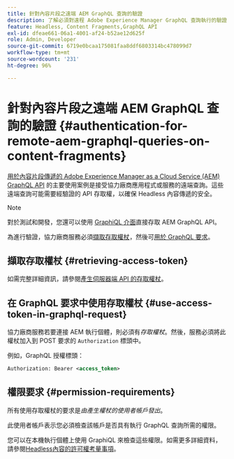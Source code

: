 ```yaml
---
title: 針對內容片段之遠端 AEM GraphQL 查詢的驗證
description: 了解必須對遠程 Adobe Experience Manager GraphQL 查詢執行的驗證，以確保 Headless 內容傳遞的安全。
feature: Headless, Content Fragments,GraphQL API
exl-id: dfeae661-06a1-4001-af24-b52ae12d625f
role: Admin, Developer
source-git-commit: 6719e0bcaa175081faa8ddf6803314bc478099d7
workflow-type: tm+mt
source-wordcount: '231'
ht-degree: 96%

---
```


# 針對內容片段之遠端 AEM GraphQL 查詢的驗證 {#authentication-for-remote-aem-graphql-queries-on-content-fragments}

[用於內容片段傳遞的 Adobe Experience Manager as a Cloud Service (AEM) GraphQL API](/help/headless/graphql-api/content-fragments.md) 的主要使用案例是接受協力廠商應用程式或服務的遠端查詢。這些遠端查詢可能需要經驗證的 API 存取權，以確保 Headless 內容傳遞的安全。

>[!NOTE]
>
>對於測試和開發，您還可以使用 [GraphiQL 介面](/help/headless/graphql-api/graphiql-ide.md)直接存取 AEM GraphQL API。

為進行驗證，協力廠商服務必須[擷取存取權杖](#retrieving-access-token)，然後可[用於 GraphQL 要求](#use-access-token-in-graphql-request)。

## 擷取存取權杖 {#retrieving-access-token}

如需完整詳細資訊，請參閱[產生伺服器端 API 的存取權杖](/help/implementing/developing/introduction/generating-access-tokens-for-server-side-apis.md)。

## 在 GraphQL 要求中使用存取權杖 {#use-access-token-in-graphql-request}

協力廠商服務若要連接 AEM 執行個體，則必須有&#x200B;*存取權杖*。然後，服務必須將此權杖加入到 POST 要求的 `Authorization` 標頭中。

例如，GraphQL 授權標頭：

```xml
Authorization: Bearer <access_token>
```

## 權限要求 {#permission-requirements}

所有使用存取權杖的要求是&#x200B;*由產生權杖的使用者帳戶發出*。

此使用者帳戶表示您必須檢查該帳戶是否具有執行 GraphQL 查詢所需的權限。

您可以在本機執行個體上使用 GraphiQL 來檢查這些權限。如需更多詳細資料，請參閱[Headless內容的許可權考量事項](/help/headless/security/permissions.md)。

